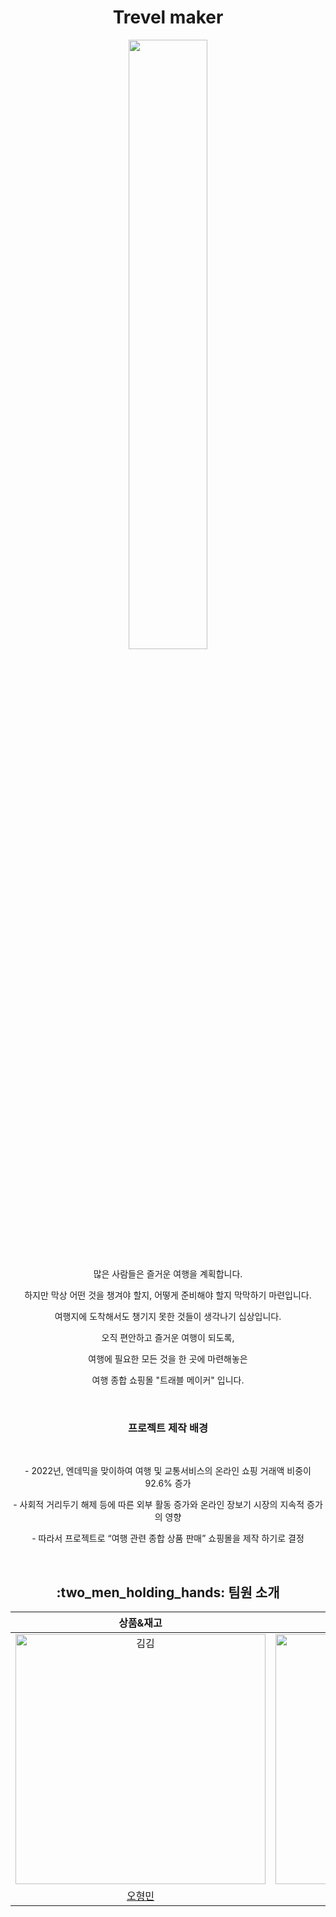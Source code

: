 <h1 align="center">Trevel maker</h1>
<p align="center"><img align="center" width=50% height=50% src="https://github.com/HEXKEY-project/travelmaker/assets/85326632/9112fdff-c838-4028-9df7-d531d579918d"> </p>

<p align="center">많은 사람들은 즐거운 여행을 계획합니다. </p>

<p align="center">하지만 막상 어떤 것을 챙겨야 할지, 어떻게 준비해야 할지 막막하기 마련입니다. </p>

<p align="center">여행지에 도착해서도 챙기지 못한 것들이 생각나기 십상입니다. </p>

<p align="center">오직 편안하고 즐거운 여행이 되도록,  </p>

<p align="center">여행에 필요한 모든 것을 한 곳에 마련해놓은 </p> 

<p align="center">여행 종합 쇼핑몰  "트래블 메이커" 입니다. </p>
<br>

<h3 align="center"> 프로젝트 제작 배경</h3>

<br>
<p align="center">- 2022년, 엔데믹을 맞이하여 여행 및 교통서비스의 온라인 쇼핑 거래액 비중이 92.6% 증가</p>
<p align="center">- 사회적 거리두기 해제 등에 따른 외부 활동 증가와 온라인 장보기 시장의 지속적 증가의 영향</p>
<p align="center">- 따라서 프로젝트로 “여행 관련 종합 상품 판매” 쇼핑몰을 제작 하기로 결정</p>

<br>
<h2 align="center">  :two_men_holding_hands: 팀원 소개</h2>



|                                         상품&재고                                          |                                         장바구니&결제                                           |                                        로그인&회원가입                                           |                                         회원관리&배송관리                                          |                                       공지사항                                        |                                        메인화면&리뷰                                          |       
| :--------------------------------------------------------------------------------------: | :--------------------------------------------------------------------------------------: | :--------------------------------------------------------------------------------------: | :-------------------------------------------------------------------------------------: | :-----------------------------------------------------------------------------------: | :-------------------------------------------------------------------------------------: | 
| <img src="https://avatars.githubusercontent.com/u/138549251?v=4" width=400px alt="김김"/> | <img src="https://avatars.githubusercontent.com/u/125981939?v=4" width=400px alt="바다"/> | <img src="https://avatars.githubusercontent.com/u/138549291?v=4" width=400px alt="삭정"/> | <img src="https://avatars.githubusercontent.com/u/85326632?v=4" width=400px alt="샐리"> | <img src="https://avatars.githubusercontent.com/u/138549033?v=4" width=400px alt="썬"> | <img src="https://avatars.githubusercontent.com/u/61097373?v=4" width=400px alt="유조"> |
|                       [오형민](https://github.com/hyungmino)                              |                            [김용민](https://github.com/kingnongmeel)                          |                            [황주희](https://github.com/ctmeou)                          |                          [정민교](https://github.com/alsry2325)                           |                         [김지상](https://github.com/kzeesang)                         |                            [김미경](https://github.com/kim-mi-kyoung)                            |                 


